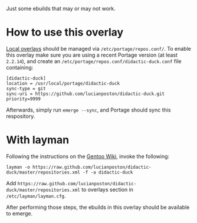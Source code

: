 Just some ebuilds that may or may not work.

# How to use this overlay

[Local overlays](https://wiki.gentoo.org/wiki/Overlay/Local_overlay) should be managed via `/etc/portage/repos.conf/`.
To enable this overlay make sure you are using a recent Portage version (at least `2.2.14`), and create an `/etc/portage/repos.conf/didactic-duck.conf` file containing:

```
[didactic-duck]
location = /usr/local/portage/didactic-duck
sync-type = git
sync-uri = https://github.com/lucianposton/didactic-duck.git
priority=9999
```

Afterwards, simply run `emerge --sync`, and Portage should sync this respository.

# With layman

Following the instructions on the [Gentoo Wiki](http://wiki.gentoo.org/wiki/Layman#Adding_custom_overlays), invoke the following:

	layman -o https://raw.github.com/lucianposton/didactic-duck/master/repositories.xml -f -a didactic-duck

Add `https://raw.github.com/lucianposton/didactic-duck/master/repositories.xml` to overlays section in `/etc/layman/layman.cfg`.

After performing those steps, the ebuilds in this overlay should be available to emerge.

